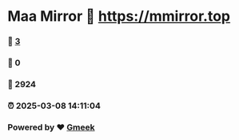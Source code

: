 # Maa Mirror :link: https://mmirror.top 
### :page_facing_up: [3](https://mmirror.top/tag.html) 
### :speech_balloon: 0 
### :hibiscus: 2924 
### :alarm_clock: 2025-03-08 14:11:04 
### Powered by :heart: [Gmeek](https://github.com/Meekdai/Gmeek)
